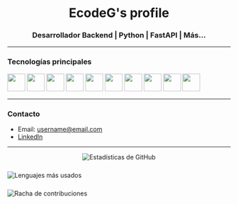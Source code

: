 <h1 align="center">EcodeG's profile</h1>
<h3 align="center">Desarrollador Backend | Python | FastAPI | Más...</h3>

---

### Tecnologías principales

<p align="left">
  <img src="https://cdn.jsdelivr.net/gh/devicons/devicon/icons/python/python-original.svg" width="40" height="40"/>
  <img src="https://cdn.jsdelivr.net/gh/devicons/devicon/icons/fastapi/fastapi-original.svg" width="40" height="40"/>
  <img src="https://cdn.jsdelivr.net/gh/devicons/devicon/icons/rasa/rasa-original.svg" width="40" height="40"/>
  <img src="https://cdn.jsdelivr.net/gh/devicons/devicon/icons/flask/flask-original.svg" width="40" height="40"/>
  <img src="https://cdn.jsdelivr.net/gh/devicons/devicon/icons/php/php-original.svg" width="40" height="40"/>
  <img src="https://cdn.jsdelivr.net/gh/devicons/devicon/icons/symfony/symfony-original.svg" width="40" height="40"/>
  <img src="https://cdn.jsdelivr.net/gh/devicons/devicon/icons/docker/docker-original.svg" width="40" height="40"/>
  <img src="https://cdn.jsdelivr.net/gh/devicons/devicon/icons/mongodb/mongodb-original.svg" width="40" height="40"/>
  <img src="https://cdn.jsdelivr.net/gh/devicons/devicon/icons/javascript/javascript-original.svg" width="40" height="40"/>
  <img src="https://cdn.jsdelivr.net/gh/devicons/devicon/icons/cplusplus/cplusplus-original.svg" width="40" height="40"/>
</p>

---

### Contacto

- Email: username@email.com
- [LinkedIn](https://linkedin.com/in/username)

---

<p align="center">
  <!-- Stats Card -->
  <img 
    src="https://github-readme-stats.vercel.app/api?username=username&show_icons=true&title_color=726255&text_color=393939&icon_color=726255&bg_color=252422,e9ecef,252422&hide_border=true"
    alt="Estadísticas de GitHub" 
    style="margin-bottom: 10px;" 
  />
  <br />

  <!-- Top Languages Card -->
  <img 
    src="https://github-readme-stats.vercel.app/api/top-langs/?username=username&layout=compact&title_color=726255&text_color=393939&bg_color=252422,e9ecef,252422&hide_border=true"
    alt="Lenguajes más usados" 
    style="margin-bottom: 10px;"
  />
  <br />

  <!-- Streak Stats Card -->
  <img 
    src="https://github-readme-streak-stats.herokuapp.com/?user=username&background=252422&currStreakLabel=726255&sideLabels=726255&stroke=726255&ring=726255&fire=726255&currStreakNum=726255&dates=393939&hide_border=true"
    alt="Racha de contribuciones" 
  />
</p>
